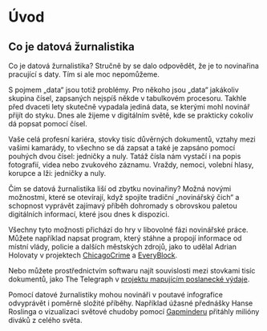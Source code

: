 # Úvod

## Co je datová žurnalistika

Co je datová žurnalistika? Stručně by se dalo odpovědět, že je to novinařina pracující s daty. Tím si ale moc nepomůžeme.

S pojmem „data“ jsou totiž problémy. Pro někoho jsou „data“ jakákoliv skupina čísel, zapsaných nejspíš někde v tabulkovém procesoru. Takhle před dvaceti lety skutečně vypadala jediná data, se kterými mohl novinář přijít do styku. Dnes ale žijeme v digitálním světě, kde se prakticky cokoliv dá popsat pomocí čísel.

Vaše celá profesní kariéra, stovky tisíc důvěrných dokumentů, vztahy mezi vašimi kamarády, to všechno se dá zapsat a také je zapsáno pomocí pouhých dvou čísel: jedničky a nuly. Tatáž čísla nám vystačí i na popis fotografií, videa nebo zvukového záznamu. Vraždy, nemoci, volební hlasy, korupce a lži: jedničky a nuly.

Čím se datová žurnalistika liší od zbytku novinařiny? Možná novými možnostmi, které se otevírají, když spojíte tradiční „novinářský čich“ a schopnost vyprávět zajímavý příběh dohromady s obrovskou paletou digitálních informací, které jsou dnes k dispozici.

Všechny tyto možnosti přichází do hry v libovolné fázi novinářské práce. Můžete například napsat program, který stáhne a propojí informace od místní vlády, policie a dalších městských zdrojů, jako to udělal Adrian Holovaty v projektech [ChicagoCrime][1] a [EveryBlock][2].

[1]: http://chicago.everyblock.com/crime/
[2]: http://www.everyblock.com/

Nebo můžete prostřednictvím softwaru najít souvislosti mezi stovkami tisíc dokumentů, jako The Telegraph v [projektu mapujícím poslanecké výdaje][3].

[3]: http://www.telegraph.co.uk/news/newstopics/mps-expenses/

Pomocí datové žurnalistiky mohou novináři v poutavé infografice odvyprávět i poměrně složité příběhy. Například úžasné přednášky Hanse Roslinga o vizualizaci světové chudoby pomocí [Gapminderu][4] přitáhly milióny diváků z celého světa.

[4]: http://www.gapminder.org/